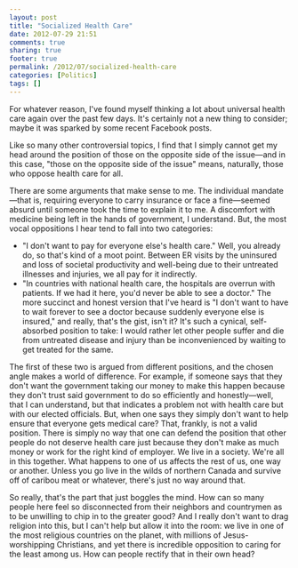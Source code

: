 ```yaml
---
layout: post
title: "Socialized Health Care"
date: 2012-07-29 21:51
comments: true
sharing: true
footer: true
permalink: /2012/07/socialized-health-care
categories: [Politics]
tags: []
---
```

For whatever reason, I've found myself thinking a lot about universal health care again over the past few days. It's certainly not a new thing to consider; maybe it was sparked by some recent Facebook posts.

Like so many other controversial topics, I find that I simply cannot get my head around the position of those on the opposite side of the issue—and in this case, "those on the opposite side of the issue" means, naturally, those who oppose health care for all.

There are some arguments that make sense to me. The individual mandate—that is, requiring everyone to carry insurance or face a fine—seemed absurd until someone took the time to explain it to me. A discomfort with medicine being left in the hands of government, I understand. But, the most vocal oppositions I hear tend to fall into two categories:

* "I don't want to pay for everyone else's health care." Well, you already do, so that's kind of a moot point. Between ER visits by the uninsured and loss of societal productivity and well-being due to their untreated illnesses and injuries, we all pay for it indirectly.
* "In countries with national health care, the hospitals are overrun with patients. If we had it here, you'd never be able to see a doctor." The more succinct and honest version that I've heard is "I don't want to have to wait forever to see a doctor because suddenly everyone else is insured," and really, that's the gist, isn't it? It's such a cynical, self-absorbed position to take: I would rather let other people suffer and die from untreated disease and injury than be inconvenienced by waiting to get treated for the same.

The first of these two is argued from different positions, and the chosen angle makes a world of difference. For example, if someone says that they don't want the government taking our money to make this happen because they don't trust said government to do so efficiently and honestly—well, that I can understand, but that indicates a problem not with health care but with our elected officials. But, when one says they simply don't want to help ensure that everyone gets medical care? That, frankly, is not a valid position. There is simply no way that one can defend the position that other people do not deserve health care just because they don't make as much money or work for the right kind of employer. We live in a society. We're all in this together. What happens to one of us affects the rest of us, one way or another. Unless you go live in the wilds of northern Canada and survive off of caribou meat or whatever, there's just no way around that.

So really, that's the part that just boggles the mind. How can so many people here feel so disconnected from their neighbors and countrymen as to be unwilling to chip in to the greater good? And I really don't want to drag religion into this, but I can't help but allow it into the room: we live in one of the most religious countries on the planet, with millions of Jesus-worshipping Christians, and yet there is incredible opposition to caring for the least among us. How can people rectify that in their own head?